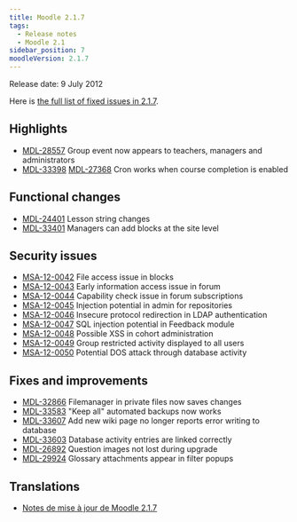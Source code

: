 ```yaml
---
title: Moodle 2.1.7
tags:
  - Release notes
  - Moodle 2.1
sidebar_position: 7
moodleVersion: 2.1.7
---
```


Release date: 9 July 2012

Here is [the full list of fixed issues in 2.1.7](http://tracker.moodle.org/secure/IssueNavigator!executeAdvanced.jspa?jqlQuery=project+%3D+mdl+AND+resolution+%3D+fixed+AND+fixVersion+in+%28%222.1.7%22%29+ORDER+BY+priority+DESC&runQuery=true&clear=true).

## Highlights

- [MDL-28557](https://tracker.moodle.org/browse/MDL-28557) Group event now appears to teachers, managers and administrators
- [MDL-33398](https://tracker.moodle.org/browse/MDL-33398) [MDL-27368](https://tracker.moodle.org/browse/MDL-27368) Cron works when course completion is enabled

## Functional changes

- [MDL-24401](https://tracker.moodle.org/browse/MDL-24401) Lesson string changes
- [MDL-33401](https://tracker.moodle.org/browse/MDL-33401) Managers can add blocks at the site level

## Security issues

- [MSA-12-0042](http://moodle.org/mod/forum/discuss.php?d=207148) File access issue in blocks
- [MSA-12-0043](http://moodle.org/mod/forum/discuss.php?d=207149) Early information access issue in forum
- [MSA-12-0044](http://moodle.org/mod/forum/discuss.php?d=207150) Capability check issue in forum subscriptions
- [MSA-12-0045](http://moodle.org/mod/forum/discuss.php?d=207151) Injection potential in admin for repositories
- [MSA-12-0046](http://moodle.org/mod/forum/discuss.php?d=207152) Insecure protocol redirection in LDAP authentication
- [MSA-12-0047](http://moodle.org/mod/forum/discuss.php?d=207153) SQL injection potential in Feedback module
- [MSA-12-0048](http://moodle.org/mod/forum/discuss.php?d=207154) Possible XSS in cohort administration
- [MSA-12-0049](http://moodle.org/mod/forum/discuss.php?d=207155) Group restricted activity displayed to all users
- [MSA-12-0050](http://moodle.org/mod/forum/discuss.php?d=207156) Potential DOS attack through database activity

## Fixes and improvements

- [MDL-32866](https://tracker.moodle.org/browse/MDL-32866) Filemanager in private files now saves changes
- [MDL-33583](https://tracker.moodle.org/browse/MDL-33583) "Keep all" automated backups now works
- [MDL-33607](https://tracker.moodle.org/browse/MDL-33607) Add new wiki page no longer reports error writing to database
- [MDL-33603](https://tracker.moodle.org/browse/MDL-33603) Database activity entries are linked correctly
- [MDL-26892](https://tracker.moodle.org/browse/MDL-26892) Question images not lost during upgrade
- [MDL-29924](https://tracker.moodle.org/browse/MDL-29924) Glossary attachments appear in filter popups

## Translations

- [Notes de mise à jour de Moodle 2.1.7](https://docs.moodle.org/fr/Notes_de_mise_à_jour_de_Moodle_2.1.7)
